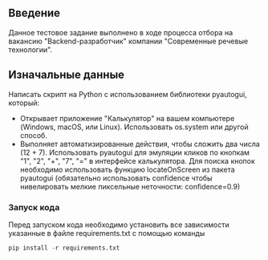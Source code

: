 ## Введение
Данное тестовое задание выполнено в ходе процесса отбора на вакансию "Backend-разработчик" компании "Современные речевые технологии".

## Изначальные данные
Написать скрипт на Python с использованием библиотеки pyautogui, который:
- Открывает приложение "Калькулятор" на вашем компьютере (Windows, macOS, или Linux). Использовать os.system или другой способ.
- Выполняет автоматизированные действия, чтобы сложить два числа (12 + 7). Использовать pyautogui для эмуляции кликов по кнопкам "1", "2", "+", "7", "=" в интерфейсе калькулятора. Для поиска кнопок необходимо использовать функцию locateOnScreen из пакета pyautogui (обязательно использовать confidence чтобы нивелировать мелкие пиксельные неточности: confidence=0.9)

### Запуск кода
Перед запуском кода необходимо установить все зависимости указанные в файле requirements.txt с помощью команды 

```python
pip install -r requirements.txt
```
